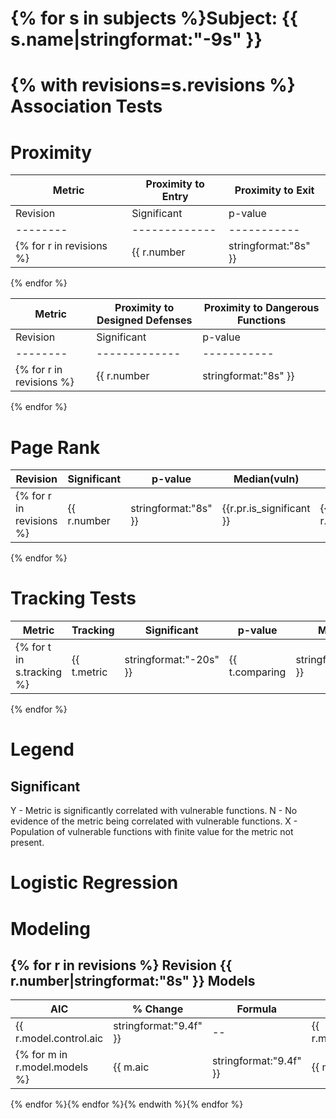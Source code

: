 {% for s in subjects %}Subject: {{ s.name|stringformat:"-9s" }}
==================
{% with revisions=s.revisions %}
Association Tests
=================

Proximity
=========

|  Metric  |                       Proximity to Entry                      |                       Proximity to Exit                       |
| -------- | ------------------------------------------------------------- | ------------------------------------------------------------- |
| Revision |  Significant  |   p-value   | Median(vuln) |   | Median(neut) |  Significant  |   p-value   | Median(vuln) |   | Median(neut) |
| -------- | ------------- | ----------- | ------------ | - | ------------ | ------------- | ----------- | ------------ | - | ------------ |
{% for r in revisions %}| {{ r.number|stringformat:"8s" }} |       {{ r.pen.is_significant }}       | {{ r.pen.p|stringformat:"6.5e" }} | {{ r.pen.vmedian|stringformat:"12.6f" }} | {{ r.pen.rel_median }} | {{ r.pen.nmedian|stringformat:"12.6f" }} |       {{ r.pex.is_significant }}       | {{ r.pex.p|stringformat:"6.5e" }} | {{ r.pex.vmedian|stringformat:"12.6f" }} | {{ r.pex.rel_median }} | {{ r.pex.nmedian|stringformat:"12.6f" }} |
{% endfor %}

|  Metric  |               Proximity to Designed Defenses                  |               Proximity to Dangerous Functions                |
| -------- | ------------------------------------------------------------- | ------------------------------------------------------------- |
| Revision |  Significant  |   p-value   | Median(vuln) |   | Median(neut) |  Significant  |   p-value   | Median(vuln) |   | Median(neut) |
| -------- | ------------- | ----------- | ------------ | - | ------------ | ------------- | ----------- | ------------ | - | ------------ |
{% for r in revisions %}| {{ r.number|stringformat:"8s" }} |       {{ r.pde.is_significant }}       | {{ r.pde.p|stringformat:"6.5e" }} | {{ r.pde.vmedian|stringformat:"12.6f" }} | {{ r.pde.rel_median }} | {{ r.pde.nmedian|stringformat:"12.6f" }} |       {{ r.pda.is_significant }}       | {{ r.pda.p|stringformat:"6.5e" }} | {{ r.pda.vmedian|stringformat:"12.6f" }} | {{ r.pda.rel_median }} | {{ r.pda.nmedian|stringformat:"12.6f" }} |
{% endfor %}

Page Rank
=========

| Revision |  Significant  |   p-value   | Median(vuln) |   | Median(neut) |
| -------- | ------------- | ----------- | ------------ | - | ------------ |
{% for r in revisions %}| {{ r.number|stringformat:"8s" }} |       {{r.pr.is_significant }}       | {{ r.pr.p|stringformat:"6.5e" }} | {{ r.pr.vmedian|stringformat:"12.6e" }} | {{ r.pr.rel_median  }} | {{ r.pr.nmedian|stringformat:"12.6e" }} |
{% endfor %}

Tracking Tests
==============

|        Metric        |                                       Tracking                           |  Significant  |   p-value   |  Median(a)  |   |  Median(b)  |
| -------------------- | ------------------------------------------------------------------------ | ------------- | ----------- | ----------- | - | ----------- |
{% for t in s.tracking %}| {{ t.metric|stringformat:"-20s" }} | {{ t.comparing|stringformat:"-72s" }} |       {{ t.result.is_significant }}       | {{ t.result.p|stringformat:"6.5e" }} | {{ t.result.amedian|stringformat:"11.6e" }} | {{ t.result.rel_median  }} | {{ t.result.bmedian|stringformat:"11.6e" }} | 
{% endfor %} 

Legend
======

Significant
-----------

 Y - Metric is significantly correlated with vulnerable functions.
 N - No evidence of the metric being correlated with vulnerable functions.
 X - Population of vulnerable functions with finite value for the metric not present.


Logistic Regression
===================

Modeling
========

{% for r in revisions %}
 Revision   {{ r.number|stringformat:"8s" }} 
 Models
 ------

   |    AIC    |  % Change  | Formula                                                                                              | Precision | Recall | F-score |
   | --------- | ---------- | ---------------------------------------------------------------------------------------------------- | --------- | ------ | ------- |
   | {{ r.model.control.aic|stringformat:"9.4f" }} |     --     | {{ r.model.control.formula|stringformat:"-100s" }} |    ---    |   --   |   ---   |
   {% for m in r.model.models %}| {{ m.aic|stringformat:"9.4f" }} | {{ m.aic_change_pct|stringformat:"10.6f" }} | {{ m.formula|stringformat:"-100s" }} | {{ m.prediction_result.precision|stringformat:"9.4f"  }} | {{ m.prediction_result.recall|stringformat:"6.4f" }} | {{ m.prediction_result.fscore|stringformat:"7.4f" }} |
   {% endfor %}{% endfor %}{% endwith %}{% endfor %}

